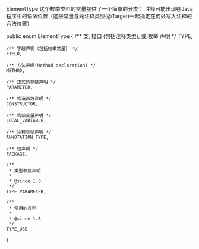 
ElementType 这个枚举类型的常量提供了一个简单的分类：
    注释可能出现在Java程序中的语法位置（这些常量与元注释类型(@Target)一起指定在何处写入注释的合法位置）

public enum ElementType {
    /** 类, 接口 (包括注释类型), 或 枚举 声明 */
    TYPE,

    /** 字段声明（包括枚举常量） */
    FIELD,

    /** 方法声明(Method declaration) */
    METHOD,

    /** 正式的参数声明 */
    PARAMETER,

    /** 构造函数声明 */
    CONSTRUCTOR,

    /** 局部变量声明 */
    LOCAL_VARIABLE,

    /** 注释类型声明 */
    ANNOTATION_TYPE,

    /** 包声明 */
    PACKAGE,

    /**
     * 类型参数声明
     *
     * @since 1.8
     */
    TYPE_PARAMETER,

    /**
     * 使用的类型
     *
     * @since 1.8
     */
    TYPE_USE
}